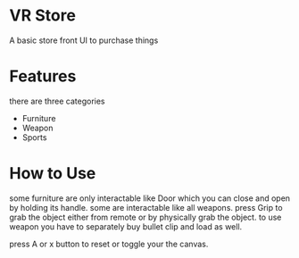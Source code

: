 # VR Store
 A basic store front UI to purchase things

 # Features
 there are three categories
 - Furniture
 - Weapon
 - Sports

 # How to Use
 some furniture are only interactable like Door which you can close and open by holding its handle. some are interactable like all weapons. 
 press Grip to grab the object either from remote or by physically grab the object.
 to use weapon you have to separately buy bullet clip and load as well.

 press A or x button to reset or toggle your the canvas.
